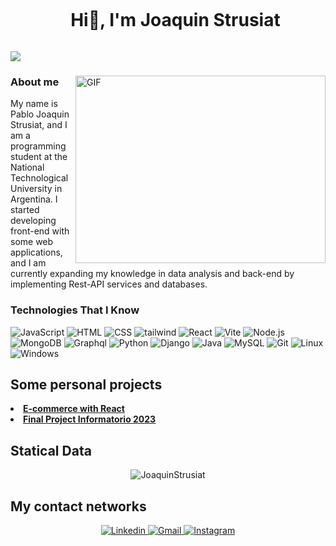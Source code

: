 <div id="user-content-toc">
  <ul align="center">
    <summary><h1 style="display: inline-block">Hi👋, I'm Joaquin Strusiat</h1></summary>
  </ul>
</div>

<img src="https://user-images.githubusercontent.com/73097560/115834477-dbab4500-a447-11eb-908a-139a6edaec5c.gif">


<div>
  <img align="right" top="500" height="300" width="400" alt="GIF" src="https://media.giphy.com/media/SWoSkN6DxTszqIKEqv/giphy.gif">

  <H3>About me</H3>
  <p>My name is Pablo Joaquin Strusiat, and I am a programming student at the National Technological University in Argentina. I started developing front-end with some web applications, and I am currently expanding my knowledge in data analysis and back-end by implementing Rest-API services and databases.</p>

 
  <h3>Technologies That I Know </h3>
  <p align="left">
    <img src="https://skillicons.dev/icons?i=javascript" alt="JavaScript" />
    <img src="https://skillicons.dev/icons?i=html" alt="HTML" />
    <img src="https://skillicons.dev/icons?i=css" alt="CSS" />
    <img src="https://skillicons.dev/icons?i=tailwind" alt="tailwind" />
    <img src="https://skillicons.dev/icons?i=react" alt="React" />
    <img src="https://skillicons.dev/icons?i=vite" alt="Vite" />
    <img src="https://skillicons.dev/icons?i=nodejs" alt="Node.js" />
    <img src="https://skillicons.dev/icons?i=mongo" alt="MongoDB" />
    <img src="https://skillicons.dev/icons?i=graphql" alt="Graphql" />
    <img src="https://skillicons.dev/icons?i=python" alt="Python" />
    <img src="https://skillicons.dev/icons?i=django" alt="Django" />
    <img src="https://skillicons.dev/icons?i=java" alt="Java" />
    <img src="https://skillicons.dev/icons?i=mysql" alt="MySQL" />
    <img src="https://skillicons.dev/icons?i=git" alt="Git" />
    <img src="https://skillicons.dev/icons?i=linux" alt="Linux" />
    <img src="https://skillicons.dev/icons?i=windows" alt="Windows" />
  </p>
</div>

## Some personal projects
<li><a href="https://js-fusion-tech.vercel.app"><strong>E-commerce with React</strong></a></li>
<li><a href="https://www.youtube.com/watch?v=8UajyIn-yr8&t=178s"><strong>Final Project Informatorio 2023</strong></a></li>


## Statical Data
<div align="center">
  <img src="https://github-readme-stats.vercel.app/api/top-langs?username=JoaquinStrusiat&locale=es&bg_color=0d1117&text_color=ffffff&layout=donut" alt="JoaquinStrusiat">
</div>


## My contact networks
<div align="center">
  <a href= "https://www.linkedin.com/in/pablo-joaquin-strusiat-8b289a279/">
      <img src="https://img.shields.io/badge/LinkedIn-0077B5?style=for-the-badge&logo=linkedin&logoColor=white" alt="Linkedin">
  </a>
  <a href= "mailto:joaquinpjs@gmail.com">
      <img src="https://img.shields.io/badge/Gmail-D14836?style=for-the-badge&logo=gmail&logoColor=white" alt="Gmail">
  </a>
  <a href= "https://www.instagram.com/joa_strusiat/">
    <img src="https://img.shields.io/badge/Instagram-E4405F?style=for-the-badge&logo=instagram&logoColor=white" alt="Instagram">
  </a>
</div>







  

